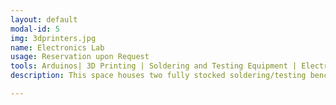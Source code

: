 ```yaml
---
layout: default
modal-id: 5
img: 3dprinters.jpg
name: Electronics Lab
usage: Reservation upon Request
tools: Arduinos| 3D Printing | Soldering and Testing Equipment | Electronics | Reflow Oven
description: This space houses two fully stocked soldering/testing benches, with lots of electronics tools and components. We have consumables available to members as well as lockable storage for projects and workshops.

---
```

